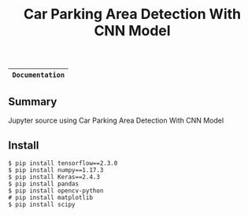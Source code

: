 <div align="center" style="padding:5% 0%">
    <h1>Car Parking Area Detection With CNN Model</h1>
</div>


**`Documentation`** |
------------------- |

## Summary
Jupyter source using Car Parking Area Detection With CNN Model

## Install
```
$ pip install tensorflow==2.3.0
$ pip install numpy==1.17.3
$ pip install Keras==2.4.3
$ pip install pandas
$ pip install opencv-python
# pip install matplotlib
$ pip install scipy
```
